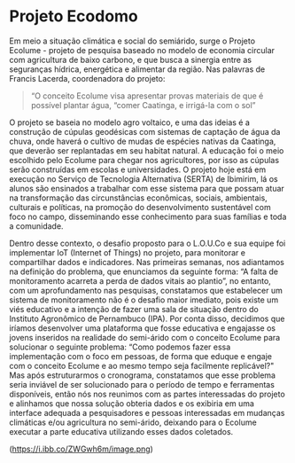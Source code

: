 # Projeto Ecodomo

Em meio a situação climática e social do semiárido, surge o Projeto Ecolume - projeto de pesquisa baseado no modelo de economia circular com agricultura de baixo carbono, e que busca a sinergia entre as seguranças hídrica, energética e alimentar da região. Nas palavras de Francis Lacerda, coordenadora do projeto:

> “O conceito Ecolume visa apresentar provas materiais de que é possível plantar água, “comer Caatinga, e irrigá-la com o sol” 

O projeto se baseia no modelo agro voltaico, e uma das ideias é a construção de cúpulas geodésicas com sistemas de captação de água da chuva, onde haverá o cultivo de mudas de espécies nativas da Caatinga, que deverão ser replantadas em seu habitat natural. A educação foi o meio escolhido pelo Ecolume para chegar nos agricultores, por isso as cúpulas serão construídas em escolas e universidades. O projeto hoje está em execução no Serviço de Tecnologia Alternativa (SERTA) de Ibimirim, lá os alunos são ensinados a trabalhar com esse sistema para que possam atuar na transformação das circunstâncias econômicas, sociais, ambientais, culturais e políticas, na promoção do desenvolvimento sustentável com foco no campo, disseminando esse conhecimento para suas famílias e toda a comunidade.

Dentro desse contexto, o desafio proposto para o L.O.U.Co e sua equipe foi implementar IoT (Internet of Things) no projeto, para monitorar e compartilhar dados e indicadores. Nas primeiras semanas, nos adiantamos na definição do problema, que enunciamos da seguinte forma: “A falta de monitoramento acarreta a perda de dados vitais ao plantio”, no entanto, com um aprofundamento nas pesquisas, constatamos que estabelecer um sistema de monitoramento não é o desafio maior imediato, pois existe um viés educativo e a intenção de fazer uma sala de situação dentro do Instituto Agronômico de Pernambuco (IPA). Por conta disso, decidimos que iríamos desenvolver uma plataforma que fosse educativa e engajasse os jovens inseridos na realidade do semi-árido com o conceito Ecolume para solucionar o seguinte problema: “Como podemos fazer essa implementação com o foco em pessoas, de forma que eduque e engaje com o conceito Ecolume e ao mesmo tempo seja facilmente replicável?" Mas após estruturarmos o cronograma, constatamos que esse problema seria inviável de ser solucionado para o período de tempo e ferramentas disponíveis, então nós nos reunimos com as partes interessadas do projeto e alinhamos que nossa solução obteria dados e os exibiria em uma interface adequada a pesquisadores e pessoas interessadas em mudanças climáticas e/ou agricultura no semi-árido, deixando para o Ecolume executar a parte educativa utilizando esses dados coletados.

(https://i.ibb.co/ZWGwh6m/image.png)
